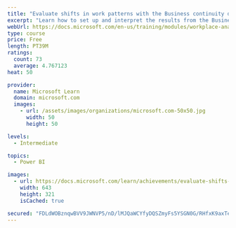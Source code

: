 ```yaml
---
title: "Evaluate shifts in work patterns with the Business continuity dashboard in Power BI from Viva Insights"
excerpt: "Learn how to set up and interpret the results from the Business continuity dashboard in Power BI through Viva Insights. Generate insights from the behavioral data to help navigate shifts in employee and team work patterns."
webUrl: https://docs.microsoft.com/en-us/training/modules/workplace-analytics-business-continuity/
type: course
price: Free
length: PT39M
ratings:
  count: 73
  average: 4.767123
heat: 50

provider:
  name: Microsoft Learn
  domain: microsoft.com
  images:
    - url: /assets/images/organizations/microsoft.com-50x50.jpg
      width: 50
      height: 50

levels:
  - Intermediate

topics:
  - Power BI

images:
  - url: https://docs.microsoft.com/learn/achievements/evaluate-shifts-in-work-patterns-with-the-business-continuity-dashboard-in-workplace-analytics-social.png
    width: 643
    height: 321
    isCached: true

secured: "FDLdWOBznqwBVV9JWNVP5/nD/lMJQaWCYfyDQSZmyFs5YSGN0G/RHfxK9axTebYuIpoloXbihaOsx/fQ5RWg/7EG7zD3tguuSktMFNJonnPWhcfUXCAsAajSUMIRpfhBNejIu55ffNnUAN+9ZhNL6/kBO8XHuDyEI2SCc38XZ3WhZzJwbwyIulIpVaiL0TuPzDaEmiye0nUR2TeTGOJC28hKaAat/cD613WdxKYasapGYAS6LCK3b6CdeHIpWdAfDL8RlNmSEKXylqgYfX7H88I6t4/0F2Nu9K+M4Yy36WaXGJn6afYGPQW/frDiclzxh6ZHELcFI7NXoDs/TkeQkI7q7JJLJNBy4xNTji8IkomoseL/AJl24IdWL4s7/YUgLLNm7ckSaAfHpOrLr6Q26koW8zuPyhdDEKRbrOspjSw=;fgvtks+W2LwQTzuh3Yteug=="
---
```


